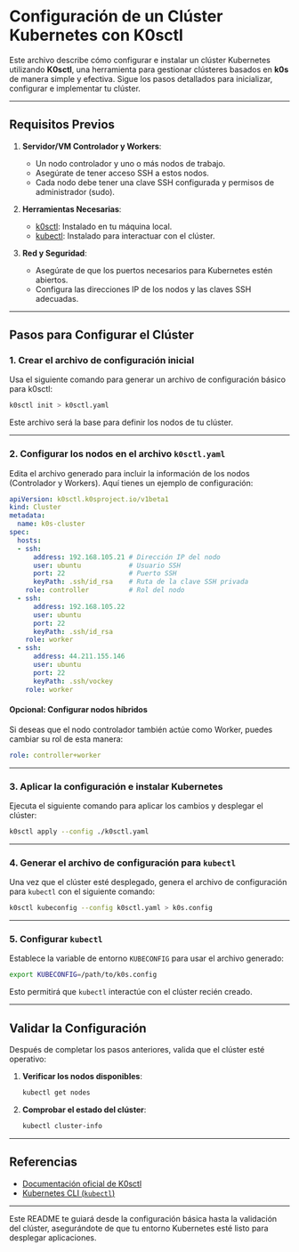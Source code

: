 # Configuración de un Clúster Kubernetes con K0sctl

Este archivo describe cómo configurar e instalar un clúster Kubernetes utilizando **K0sctl**, una herramienta para gestionar clústeres basados en **k0s** de manera simple y efectiva. Sigue los pasos detallados para inicializar, configurar e implementar tu clúster.

---

## Requisitos Previos

1. **Servidor/VM Controlador y Workers**:
   - Un nodo controlador y uno o más nodos de trabajo.
   - Asegúrate de tener acceso SSH a estos nodos.
   - Cada nodo debe tener una clave SSH configurada y permisos de administrador (sudo).

2. **Herramientas Necesarias**:
   - [k0sctl](https://github.com/k0sproject/k0sctl): Instalado en tu máquina local.
   - [kubectl](https://kubernetes.io/docs/tasks/tools/): Instalado para interactuar con el clúster.

3. **Red y Seguridad**:
   - Asegúrate de que los puertos necesarios para Kubernetes estén abiertos.
   - Configura las direcciones IP de los nodos y las claves SSH adecuadas.

---

## Pasos para Configurar el Clúster

### 1. Crear el archivo de configuración inicial

Usa el siguiente comando para generar un archivo de configuración básico para k0sctl:

```bash
k0sctl init > k0sctl.yaml
```

Este archivo será la base para definir los nodos de tu clúster.

---

### 2. Configurar los nodos en el archivo `k0sctl.yaml`

Edita el archivo generado para incluir la información de los nodos (Controlador y Workers). Aquí tienes un ejemplo de configuración:

```yaml
apiVersion: k0sctl.k0sproject.io/v1beta1
kind: Cluster
metadata:
  name: k0s-cluster
spec:
  hosts:
  - ssh:
      address: 192.168.105.21 # Dirección IP del nodo
      user: ubuntu            # Usuario SSH
      port: 22                # Puerto SSH
      keyPath: .ssh/id_rsa    # Ruta de la clave SSH privada
    role: controller          # Rol del nodo
  - ssh:
      address: 192.168.105.22
      user: ubuntu
      port: 22
      keyPath: .ssh/id_rsa
    role: worker
  - ssh:
      address: 44.211.155.146
      user: ubuntu
      port: 22
      keyPath: .ssh/vockey
    role: worker
```

#### Opcional: Configurar nodos híbridos
Si deseas que el nodo controlador también actúe como Worker, puedes cambiar su rol de esta manera:

```yaml
role: controller+worker
```

---

### 3. Aplicar la configuración e instalar Kubernetes

Ejecuta el siguiente comando para aplicar los cambios y desplegar el clúster:

```bash
k0sctl apply --config ./k0sctl.yaml
```

---

### 4. Generar el archivo de configuración para `kubectl`

Una vez que el clúster esté desplegado, genera el archivo de configuración para `kubectl` con el siguiente comando:

```bash
k0sctl kubeconfig --config k0sctl.yaml > k0s.config
```

---

### 5. Configurar `kubectl`

Establece la variable de entorno `KUBECONFIG` para usar el archivo generado:

```bash
export KUBECONFIG=/path/to/k0s.config
```

Esto permitirá que `kubectl` interactúe con el clúster recién creado.

---

## Validar la Configuración

Después de completar los pasos anteriores, valida que el clúster esté operativo:

1. **Verificar los nodos disponibles**:
   ```bash
   kubectl get nodes
   ```

2. **Comprobar el estado del clúster**:
   ```bash
   kubectl cluster-info
   ```

---

## Referencias

- [Documentación oficial de K0sctl](https://docs.k0sproject.io/k0sctl/)
- [Kubernetes CLI (`kubectl`)](https://kubernetes.io/docs/reference/kubectl/)

---

Este README te guiará desde la configuración básica hasta la validación del clúster, asegurándote de que tu entorno Kubernetes esté listo para desplegar aplicaciones.
